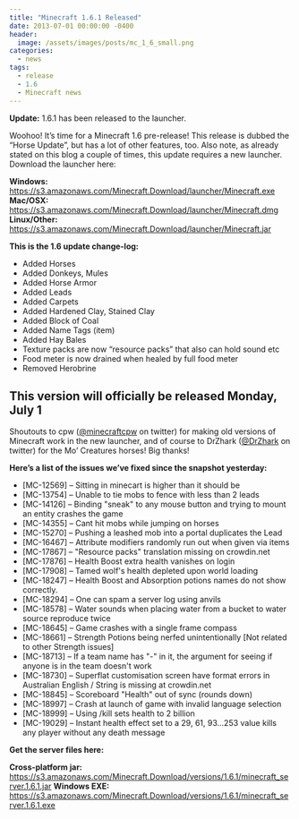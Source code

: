 ```yaml
---
title: "Minecraft 1.6.1 Released"
date: 2013-07-01 00:00:00 -0400
header:
  image: /assets/images/posts/mc_1_6_small.png
categories:
  - news
tags:
  - release
  - 1.6
  - Minecraft news
---
```


**Update:** 1.6.1 has been released to the launcher.

Woohoo! It’s time for a Minecraft 1.6 pre-release! This release is dubbed the “Horse Update”, but has a lot of other features, too. Also note, as already stated on this blog a couple of times, this update requires a new launcher. Download the launcher here:

**Windows:** https://s3.amazonaws.com/Minecraft.Download/launcher/Minecraft.exe
**Mac/OSX:** https://s3.amazonaws.com/Minecraft.Download/launcher/Minecraft.dmg
**Linux/Other:** https://s3.amazonaws.com/Minecraft.Download/launcher/Minecraft.jar

**This is the 1.6 update change-log:**

- Added Horses
- Added Donkeys, Mules
- Added Horse Armor
- Added Leads
- Added Carpets
- Added Hardened Clay, Stained Clay
- Added Block of Coal
- Added Name Tags (item)
- Added Hay Bales
- Texture packs are now “resource packs” that also can hold sound etc
- Food meter is now drained when healed by full food meter
- Removed Herobrine

## This version will officially be released Monday, July 1

Shoutouts to cpw ([@minecraftcpw](http://twitter.com/minecraftcpw) on twitter) for making old versions of Minecraft work in the new launcher, and of course to DrZhark ([@DrZhark](http://twitter.com/DrZhark) on twitter) for the Mo’ Creatures horses! Big thanks!

**Here’s a list of the issues we’ve fixed since the snapshot yesterday:**

- [MC-12569] – Sitting in minecart is higher than it should be
- [MC-13754] – Unable to tie mobs to fence with less than 2 leads
- [MC-14126] – Binding "sneak" to any mouse button and trying to mount an entity crashes the game
- [MC-14355] – Cant hit mobs while jumping on horses
- [MC-15270] – Pushing a leashed mob into a portal duplicates the Lead
- [MC-16467] – Attribute modifiers randomly run out when given via items
- [MC-17867] – "Resource packs" translation missing on crowdin.net
- [MC-17876] – Health Boost extra health vanishes on login
- [MC-17908] – Tamed wolf's health depleted upon world loading
- [MC-18247] – Health Boost and Absorption potions names do not show correctly.
- [MC-18294] – One can spam a server log using anvils
- [MC-18578] – Water sounds when placing water from a bucket to water source reproduce twice
- [MC-18645] – Game crashes with a single frame compass
- [MC-18661] – Strength Potions being nerfed unintentionally [Not related to other Strength issues]
- [MC-18713] – If a team name has "-" in it, the argument for seeing if anyone is in the team doesn't work
- [MC-18730] – Superflat customisation screen have format errors in Australian English / String is missing at crowdin.net
- [MC-18845] – Scoreboard "Health" out of sync (rounds down)
- [MC-18997] – Crash at launch of game with invalid language selection
- [MC-18999] – Using /kill sets health to 2 billion
- [MC-19029] – Instant health effect set to a 29, 61, 93…253 value kills any player without any death message

**Get the server files here:**

**Cross-platform jar:** https://s3.amazonaws.com/Minecraft.Download/versions/1.6.1/minecraft_server.1.6.1.jar
**Windows EXE:** https://s3.amazonaws.com/Minecraft.Download/versions/1.6.1/minecraft_server.1.6.1.exe
